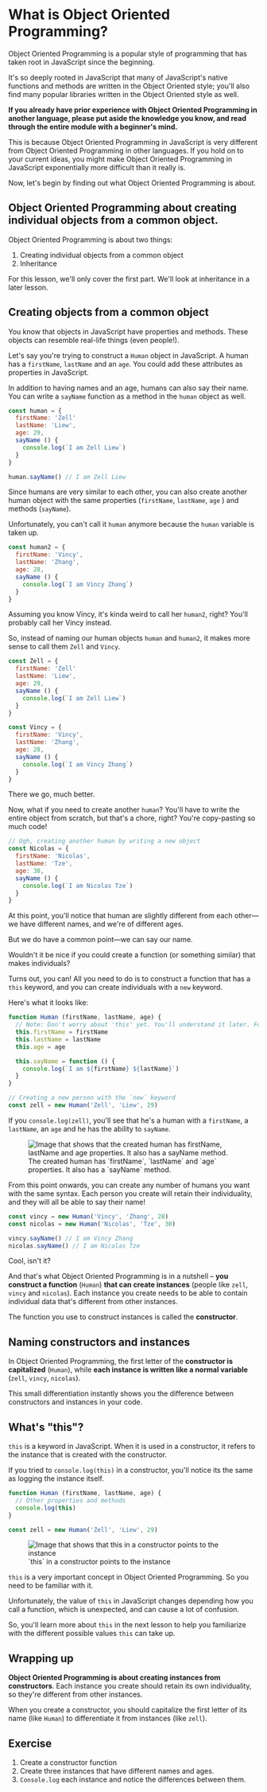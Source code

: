 # What is Object Oriented Programming?

Object Oriented Programming is a popular style of programming that has taken root in JavaScript since the beginning.

It's so deeply rooted in JavaScript that many of JavaScript's native functions and methods are written in the Object Oriented style; you'll also find many popular libraries written in the Object Oriented style as well.

**If you already have prior experience with Object Oriented Programming in another language, please put aside the knowledge you know, and read through the entire module with a beginner's mind.**

This is because Object Oriented Programming in JavaScript is very different from Object Oriented Programming in other languages. If you hold on to your current ideas, you might make Object Oriented Programming in JavaScript exponentially more difficult than it really is.

Now, let's begin by finding out what Object Oriented Programming is about.

## Object Oriented Programming about creating individual objects from a common object.

Object Oriented Programming is about two things:

1. Creating individual objects from a common object
2. Inheritance

For this lesson, we'll only cover the first part. We'll look at inheritance in a later lesson.

## Creating objects from a common object

You know that objects in JavaScript have properties and methods. These objects can resemble real-life things (even people!).

Let's say you're trying to construct a `Human` object in JavaScript. A human has a `firstName`, `lastName` and an `age`. You could add these attributes as properties in JavaScript.

In addition to having names and an age, humans can also say their name. You can write a `sayName` function as a method in the `human` object as well.

```js
const human = {
  firstName: 'Zell'
  lastName: 'Liew',
  age: 29,
  sayName () {
    console.log(`I am Zell Liew`)
  }
}

human.sayName() // I am Zell Liew
```

Since humans are very similar to each other, you can also create another human object with the same properties (`firstName`, `lastName`, `age` ) and methods (`sayName`).

Unfortunately, you can't call it `human` anymore because the `human` variable is taken up.

```js
const human2 = {
  firstName: 'Vincy',
  lastName: 'Zhang',
  age: 28,
  sayName () {
    console.log(`I am Vincy Zhang`)
  }
}
```

Assuming you know Vincy, it's kinda weird to call her `human2`, right? You'll probably call her Vincy instead.

So, instead of naming our human objects `human` and `human2`, it makes more sense to call them `Zell` and `Vincy`.

```js
const Zell = {
  firstName: 'Zell'
  lastName: 'Liew',
  age: 29,
  sayName () {
    console.log(`I am Zell Liew`)
  }
}

const Vincy = {
  firstName: 'Vincy',
  lastName: 'Zhang',
  age: 28,
  sayName () {
    console.log(`I am Vincy Zhang`)
  }
}
```

There we go, much better.

Now, what if you need to create another `human`? You'll have to write the entire object from scratch, but that's a chore, right? You're copy-pasting so much code!

```js
// Ugh, creating another human by writing a new object
const Nicolas = {
  firstName: 'Nicolas',
  lastName: 'Tze',
  age: 30,
  sayName () {
    console.log(`I am Nicolas Tze`)
  }
}
```

At this point, you'll notice that human are slightly different from each other—we have different names, and we're of different ages.

But we do have a common point—we can say our name.

Wouldn't it be nice if you could create a function (or something similar) that makes individuals?

Turns out, you can! All you need to do is to construct a function that has a `this` keyword, and you can create individuals with a `new` keyword.

Here's what it looks like:

```js
function Human (firstName, lastName, age) {
  // Note: Don't worry about 'this' yet. You'll understand it later. Follow along for now.
  this.firstName = firstName
  this.lastName = lastName
  this.age = age

  this.sayName = function () {
    console.log(`I am ${firstName} ${lastName}`)
  }
}
```

```js
// Creating a new person with the `new` keyword
const zell = new Human('Zell', 'Liew', 29)
```

If you `console.log(zell)`, you'll see that he's a human with a `firstName`, a `lastName`, an `age` and he has the ability to `sayName`.

<figure>
  <img src="../../images/oop/what-is-oop/instance.png" alt="Image that shows that the created human has firstName, lastName and age properties. It also has a sayName method.">
  <figcaption>The created human has `firstName`, `lastName` and `age` properties. It also has a `sayName` method.</figcaption>
</figure>

From this point onwards, you can create any number of humans you want with the same syntax. Each person you create will retain their individuality, and they will all be able to say their name!

```js
const vincy = new Human('Vincy', 'Zhang', 28)
const nicolas = new Human('Nicolas', 'Tze', 30)

vincy.sayName() // I am Vincy Zhang
nicolas.sayName() // I am Nicolas Tze
```

Cool, isn't it?

And that's what Object Oriented Programming is in a nutshell – **you construct a function** (`Human`) **that can create instances** (people like `zell`, `vincy` and `nicolas`). Each instance you create needs to be able to contain individual data that's different from other instances.

The function you use to construct instances is called the **constructor**.

## Naming constructors and instances

In Object Oriented Programming, the first letter of the **constructor is capitalized** (`Human`), while **each instance is written like a normal variable** (`zell`, `vincy`, `nicolas`).

This small differentiation instantly shows you the difference between constructors and instances in your code.

## What's "this"?

`this` is a keyword in JavaScript. When it is used in a constructor, it refers to the instance that is created with the constructor.

If you tried to `console.log(this)` in a constructor, you'll notice its the same as logging the instance itself.

```js
function Human (firstName, lastName, age) {
  // Other properties and methods
  console.log(this)
}

const zell = new Human('Zell', 'Liew', 29)
```

<figure>
  <img src="../../images/oop/what-is-oop/this-in-constructor.png" alt="Image that shows that this in a constructor points to the instance">
  <figcaption>`this` in a constructor points to the instance</figcaption>
</figure>

`this` is a very important concept in Object Oriented Programming. So you need to be familiar with it.

Unfortunately, the value of `this` in JavaScript changes depending how you call a function, which is unexpected, and can cause a lot of confusion.

So, you'll learn more about `this` in the next lesson to help you familiarize with the different possible values `this` can take up.

## Wrapping up

**Object Oriented Programming is about creating instances from constructors**. Each instance you create should retain its own individuality, so they're different from other instances.

When you create a constructor, you should capitalize the first letter of its name (like `Human`) to differentiate it from instances (like `zell`).

## Exercise

1. Create a constructor function
2. Create three instances that have different names and ages.
3. `Console.log` each instance and notice the differences between them.